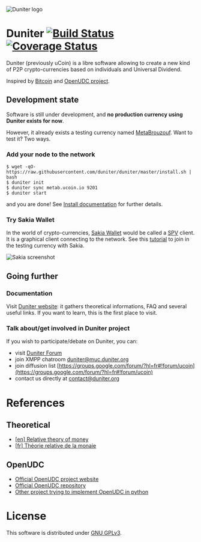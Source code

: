 ![Duniter logo](https://raw.github.com/duniter/duniter/master/duniter-logos/250×250.png)

# Duniter [![Build Status](https://api.travis-ci.org/ucoin-io/ucoin.png)](https://travis-ci.org/ucoin-io/ucoin) [![Coverage Status](https://coveralls.io/repos/ucoin-io/ucoin/badge.svg?branch=master&service=github)](https://coveralls.io/github/ucoin-io/ucoin?branch=master)

Duniter (previously uCoin) is a libre software allowing to create a new kind of P2P crypto-currencies based on individuals and Universal Dividend.

Inspired by [Bitcoin](https://github.com/bitcoin/bitcoin) and [OpenUDC project](https://github.com/Open-UDC/open-udc).

## Development state

Software is still under development, and **no production currency using Duniter exists for now**.

However, it already exists a testing currency named [MetaBrouzouf](http://duniter.org/try/). Want to test it? Two ways.

### Add your node to the network

```
$ wget -qO- https://raw.githubusercontent.com/duniter/duniter/master/install.sh | bash
$ duniter init
$ duniter sync metab.ucoin.io 9201
$ duniter start
```

and you are done! See [Install documentation](https://github.com/duniter/duniter/wiki/Install-uCoin-node) for further details.

### Try Sakia Wallet

In the world of crypto-currencies, [Sakia Wallet](http://sakia-wallet.org/) would be called a [SPV](https://en.bitcoin.it/wiki/Thin_Client_Security#Simplified_Payment_Verification_.28SPV.29_Clients) client. It is a graphical client connecting to the network. See this [tutorial](https://forum.duniter.org/t/subscribing-to-meta-brouzouf-testing-currency/199) to join in the testing currency with Sakia.

![Sakia screenshot](http://sakia-wallet.org/img/Dividends.png)

## Going further

### Documentation

Visit [Duniter website](http://duniter.org): it gathers theoretical informations, FAQ and several useful links. If you want to learn, this is the first place to visit.

### Talk about/get involved in Duniter project

If you wish to participate/debate on Duniter, you can:

* visit [Duniter Forum](http://forum.duniter.org)
* join XMPP chatroom [duniter@muc.duniter.org](https://jappix.com/)
* join diffusion list [https://groups.google.com/forum/?hl=fr#!forum/ucoin](https://groups.google.com/forum/?hl=fr#!forum/ucoin)
* contact us directly at [contact@duniter.org](mailto:contact@duniter.org)

# References

## Theoretical
* [[en] Relative theory of money](http://vit.free.fr/TRM/en_US/)
* [[fr] Théorie relative de la monaie](http://trm.creationmonetaire.info/)

## OpenUDC

* [Official OpenUDC project website](http://www.openudc.org)
* [Official OpenUDC repository](https://github.com/Open-UDC/open-udc)
* [Other project trying to implement OpenUDC in python](https://github.com/canercandan/django-openudc)

# License

This software is distributed under [GNU GPLv3](https://raw.github.com/duniter/duniter/master/LICENSE).
